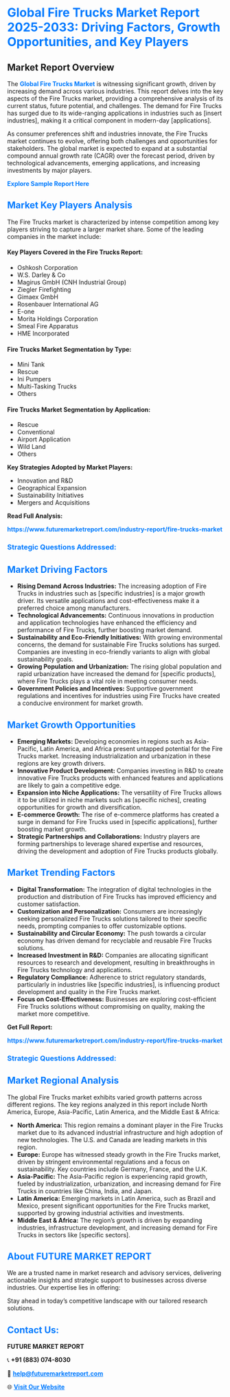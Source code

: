 <h1 style="color: #007BFF;">Global Fire Trucks Market Report 2025-2033: Driving Factors, Growth Opportunities, and Key Players</h1>

<section id="overview">
<h2>Market Report Overview</h2>
<p>The <a href="https://www.futuremarketreport.com/industry-report/fire-trucks-market" style="color: #007BFF; text-decoration: none;"><strong>Global Fire Trucks Market</strong></a> is witnessing significant growth, driven by increasing demand across various industries. This report delves into the key aspects of the Fire Trucks market, providing a comprehensive analysis of its current status, future potential, and challenges. The demand for Fire Trucks has surged due to its wide-ranging applications in industries such as [insert industries], making it a critical component in modern-day [applications].</p>
<p>As consumer preferences shift and industries innovate, the Fire Trucks market continues to evolve, offering both challenges and opportunities for stakeholders. The global market is expected to expand at a substantial compound annual growth rate (CAGR) over the forecast period, driven by technological advancements, emerging applications, and increasing investments by major players.</p>
</section>

<section id="overview">
<p><a href="https://www.futuremarketreport.com/request-sample/reportId=89681" style="color: #007BFF; text-decoration: none;"><strong>Explore Sample Report Here</strong></a></p>
</section>

<section id="key-players">
<h2 style="color: #007BFF;">Market Key Players Analysis</h2>
<p>The Fire Trucks market is characterized by intense competition among key players striving to capture a larger market share. Some of the leading companies in the market include:</p>
<h4>Key Players Covered in the Fire Trucks Report:</h4>
<ul><li>Oshkosh Corporation</li><li>W.S. Darley &amp; Co</li><li>Magirus GmbH (CNH Industrial Group)</li><li>Ziegler Firefighting</li><li>Gimaex GmbH</li><li>Rosenbauer International AG</li><li>E-one</li><li>Morita Holdings Corporation</li><li>Smeal Fire Apparatus</li><li>HME Incorporated</li></ul>
<h4>Fire Trucks Market Segmentation by Type:</h4>
<ul><li>Mini Tank</li><li>Rescue</li><li>Ini Pumpers</li><li>Multi-Tasking Trucks</li><li>Others</li></ul>

<h4>Fire Trucks Market Segmentation by Application:</h4>
<ul><li>Rescue</li><li>Conventional</li><li>Airport Application</li><li>Wild Land</li><li>Others</li></ul>
<p><strong>Key Strategies Adopted by Market Players:</strong></p>
<ul>
<li>Innovation and R&D</li>
<li>Geographical Expansion</li>
<li>Sustainability Initiatives</li>
<li>Mergers and Acquisitions</li>
</ul>
</section>

<section>
<p><strong>Read Full Analysis: </strong></p><a href="https://www.futuremarketreport.com/industry-report/fire-trucks-market" style="color: #007BFF; text-decoration: none;"><strong>https://www.futuremarketreport.com/industry-report/fire-trucks-market</strong></a>
<h3 style="color: #007BFF;">Strategic Questions Addressed:</h3>
</section>

<section id="driving-factors">
<h2 style="color: #007BFF;">Market Driving Factors</h2>
<ul>
<li><strong>Rising Demand Across Industries:</strong> The increasing adoption of Fire Trucks in industries such as [specific industries] is a major growth driver. Its versatile applications and cost-effectiveness make it a preferred choice among manufacturers.</li>
<li><strong>Technological Advancements:</strong> Continuous innovations in production and application technologies have enhanced the efficiency and performance of Fire Trucks, further boosting market demand.</li>
<li><strong>Sustainability and Eco-Friendly Initiatives:</strong> With growing environmental concerns, the demand for sustainable Fire Trucks solutions has surged. Companies are investing in eco-friendly variants to align with global sustainability goals.</li>
<li><strong>Growing Population and Urbanization:</strong> The rising global population and rapid urbanization have increased the demand for [specific products], where Fire Trucks plays a vital role in meeting consumer needs.</li>
<li><strong>Government Policies and Incentives:</strong> Supportive government regulations and incentives for industries using Fire Trucks have created a conducive environment for market growth.</li>
</ul>
</section>

<section id="growth-opportunities">
<h2 style="color: #007BFF;">Market Growth Opportunities</h2>
<ul>
<li><strong>Emerging Markets:</strong> Developing economies in regions such as Asia-Pacific, Latin America, and Africa present untapped potential for the Fire Trucks market. Increasing industrialization and urbanization in these regions are key growth drivers.</li>
<li><strong>Innovative Product Development:</strong> Companies investing in R&D to create innovative Fire Trucks products with enhanced features and applications are likely to gain a competitive edge.</li>
<li><strong>Expansion into Niche Applications:</strong> The versatility of Fire Trucks allows it to be utilized in niche markets such as [specific niches], creating opportunities for growth and diversification.</li>
<li><strong>E-commerce Growth:</strong> The rise of e-commerce platforms has created a surge in demand for Fire Trucks used in [specific applications], further boosting market growth.</li>
<li><strong>Strategic Partnerships and Collaborations:</strong> Industry players are forming partnerships to leverage shared expertise and resources, driving the development and adoption of Fire Trucks products globally.</li>
</ul>
</section>

<section id="trending-factors">
<h2 style="color: #007BFF;">Market Trending Factors</h2>
<ul>
<li><strong>Digital Transformation:</strong> The integration of digital technologies in the production and distribution of Fire Trucks has improved efficiency and customer satisfaction.</li>
<li><strong>Customization and Personalization:</strong> Consumers are increasingly seeking personalized Fire Trucks solutions tailored to their specific needs, prompting companies to offer customizable options.</li>
<li><strong>Sustainability and Circular Economy:</strong> The push towards a circular economy has driven demand for recyclable and reusable Fire Trucks solutions.</li>
<li><strong>Increased Investment in R&D:</strong> Companies are allocating significant resources to research and development, resulting in breakthroughs in Fire Trucks technology and applications.</li>
<li><strong>Regulatory Compliance:</strong> Adherence to strict regulatory standards, particularly in industries like [specific industries], is influencing product development and quality in the Fire Trucks market.</li>
<li><strong>Focus on Cost-Effectiveness:</strong> Businesses are exploring cost-efficient Fire Trucks solutions without compromising on quality, making the market more competitive.</li>
</ul>
</section>

<section>
<p><strong>Get Full Report: </strong></p><a href="https://www.futuremarketreport.com/industry-report/fire-trucks-market" style="color: #007BFF; text-decoration: none;"><strong>https://www.futuremarketreport.com/industry-report/fire-trucks-market</strong></a>
<h3 style="color: #007BFF;">Strategic Questions Addressed:</h3>
</section>


<section id="regional-analysis">
<h2 style="color: #007BFF;">Market Regional Analysis</h2>
<p>The global Fire Trucks market exhibits varied growth patterns across different regions. The key regions analyzed in this report include North America, Europe, Asia-Pacific, Latin America, and the Middle East & Africa:</p>
<ul>
<li><strong>North America:</strong> This region remains a dominant player in the Fire Trucks market due to its advanced industrial infrastructure and high adoption of new technologies. The U.S. and Canada are leading markets in this region.</li>
<li><strong>Europe:</strong> Europe has witnessed steady growth in the Fire Trucks market, driven by stringent environmental regulations and a focus on sustainability. Key countries include Germany, France, and the U.K.</li>
<li><strong>Asia-Pacific:</strong> The Asia-Pacific region is experiencing rapid growth, fueled by industrialization, urbanization, and increasing demand for Fire Trucks in countries like China, India, and Japan.</li>
<li><strong>Latin America:</strong> Emerging markets in Latin America, such as Brazil and Mexico, present significant opportunities for the Fire Trucks market, supported by growing industrial activities and investments.</li>
<li><strong>Middle East & Africa:</strong> The region’s growth is driven by expanding industries, infrastructure development, and increasing demand for Fire Trucks in sectors like [specific sectors].</li>
</ul>
</section>

<footer>
<h2 style="color: #007BFF;">About FUTURE MARKET REPORT</h2>
<p>We are a trusted name in market research and advisory services, delivering actionable insights and strategic support to businesses across diverse industries. Our expertise lies in offering:</p>

<p>Stay ahead in today’s competitive landscape with our tailored research solutions.</p>

<h2 style="color: #007BFF;">Contact Us:</h2>
<p><strong>FUTURE MARKET REPORT</strong></p>
<p>📞 <strong>+91 (883) 074-8030</strong></p>
<p>📧 <strong><a href="mailto:help@futuremarketreport.com" style="color: #007BFF;">help@futuremarketreport.com</a></strong></p>
<p>🌐 <strong><a href="https://www.futuremarketreport.com/" style="color: #007BFF;">Visit Our Website</a></strong></p>
</footer>